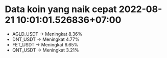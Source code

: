 # Data koin yang naik cepat 2022-08-21 10:01:01.526836+07:00

* AGLD_USDT -> Meningkat 8.36%
* DNT_USDT -> Meningkat 4.77%
* FET_USDT -> Meningkat 6.65%
* QNT_USDT -> Meningkat 3.21%
